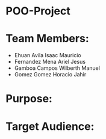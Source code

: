 # POO-Project

# Team Members:
  - Ehuan Avila Isaac Mauricio
  - Fernandez Mena Ariel Jesus
  - Gamboa Campos Wilberth Manuel
  - Gomez Gomez Horacio Jahir
  
# Purpose:


# Target Audience:
